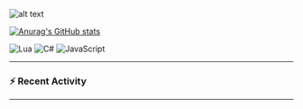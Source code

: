 
![alt text](https://github.com/pvnqu/.github/blob/main/profile/pvnqu.jpg "Logo Title Text 1")

[![Anurag's GitHub stats](https://github-readme-stats-delta-ivory.vercel.app/api?username=pvnqu&show_icons=true&theme=shadow_red)](https://github.com/pvnqu/github-readme-stats)

<!--<img src="https://apple-music-readme-rose.vercel.app/.vercel.app/?">-->


![Lua](https://img.shields.io/badge/Lua-2C2D72?style=for-the-badge&logo=lua&logoColor=white)
![C#](https://img.shields.io/badge/C%23-239120?style=for-the-badge&logo=csharp&logoColor=white)
![JavaScript](https://img.shields.io/badge/JavaScript-323330?style=for-the-badge&logo=javascript&logoColor=F7DF1E)


---

### :zap: Recent Activity

<!--START_SECTION:activity-->

<!--END_SECTION:activity-->

---
